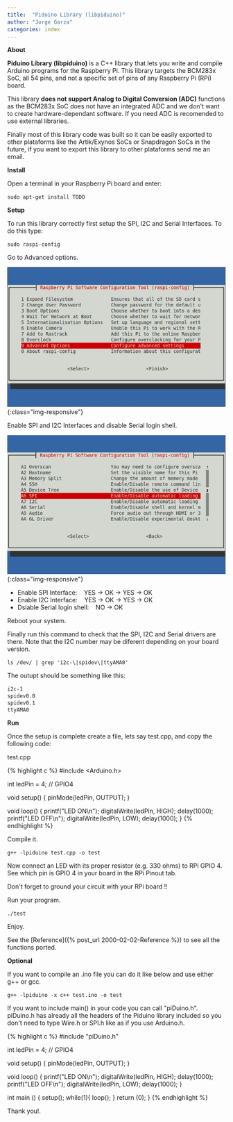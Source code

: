 ```yaml
---
title:  "Piduino Library (libpiduino)"
author: "Jorge Garza"
categories: index
---
```


**About**

**Piduino Library (libpiduino)** is a C++ library that lets you write and compile Arduino programs for the Raspberry Pi. This library 
targets the BCM283x SoC, all 54 pins, and not a specific set of pins of any Raspberry Pi (RPi) board.

This library **does not support Analog to Digital Conversion (ADC)** functions as the BCM283x
SoC does not have an integrated ADC and we don't want to create hardware-dependant software. 
If you need ADC is recomended to use external libraries.

Finally most of this library code was built so it can be easily exported to other plataforms like the Artik/Exynos SoCs
 or Snapdragon SoCs in the future, if you want to export this library to other plataforms send me an email.

**Install**

Open a terminal in your Raspberry Pi board and enter:

```
sudo apt-get install TODO
```

**Setup**

To run this library correctly first setup the SPI, I2C and Serial Interfaces. To do this type:

```
sudo raspi-config
```

Go to Advanced options.

![rpi-advanced-options](images/rpi_config_1.png){:class="img-responsive"}

Enable SPI and I2C Interfaces and disable Serial login shell.

![rpi-enable-interfaces](images/rpi_config_2.png){:class="img-responsive"}

* Enable SPI Interface: &nbsp;&nbsp; YES -> OK -> YES -> OK
* Enable I2C Interface: &nbsp;&nbsp; YES -> OK -> YES -> OK
* Dsiable Serial login shell: &nbsp;&nbsp; NO -> OK

Reboot your system. 

Finally run this command to check that the SPI, I2C and Serial drivers are there.
Note that the I2C number may be diferent depending on your board version. 

```
ls /dev/ | grep 'i2c-\|spidev\|ttyAMA0'
```

The outupt should be something like this:

```
i2c-1
spidev0.0
spidev0.1
ttyAMA0
```

**Run**

Once the setup is complete create a file, lets say test.cpp, and copy the following code:

test.cpp

{% highlight c %}
#include <Arduino.h>

int ledPin = 4; // GPIO4

void setup() {
        pinMode(ledPin, OUTPUT);
}

void loop() {
        printf("LED ON\n");
        digitalWrite(ledPin, HIGH);
        delay(1000);
        printf("LED OFF\n");
        digitalWrite(ledPin, LOW);
        delay(1000);
}
{% endhighlight %}

Compile it.

```
g++ -lpiduino test.cpp -o test
```

Now connect an LED with its proper resistor (e.g. 330 ohms) to RPi GPIO 4.
See which pin is GPIO 4 in your board in the RPi Pinout tab.

Don't forget to ground your circuit with your RPi board !!

Run your program. 

```
./test
```

Enjoy.

See the [Reference]({% post_url 2000-02-02-Reference %}) to see all the functions ported.

**Optional**

If you want to compile an .ino file you can do it like below and use either g++ or gcc.

```
g++ -lpiduino -x c++ test.ino -o test 
```

If you want to include main() in your code you can call "piDuino.h". piDuino.h has already all the headers of the Piduino library included so you don't need to type Wire.h or SPI.h like as if you use Arduino.h.

{% highlight c %}
#include "piDuino.h"

int ledPin = 4; // GPIO4

void setup() {
        pinMode(ledPin, OUTPUT);
}

void loop() {
        printf("LED ON\n");
        digitalWrite(ledPin, HIGH);
        delay(1000);
        printf("LED OFF\n");
        digitalWrite(ledPin, LOW);
        delay(1000);
}

int main () {
	setup();
	while(1){
		loop();
	}
	return (0);
}
{% endhighlight %}

Thank you!.







